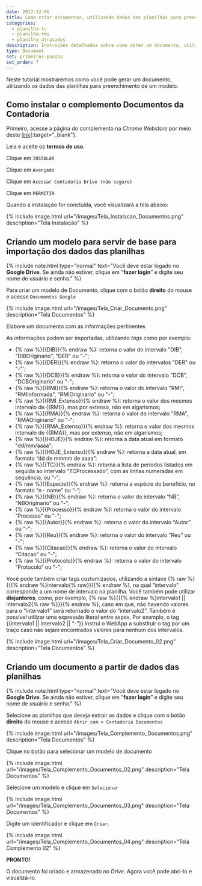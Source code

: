 ```yaml
---
date: 2017-12-06
title: Como criar documentos, utilizando dados das planilhas para preenchimento de um modelo
categories:
  - planilha-tc
  - planilha-rmi
  - planilha-atrasados
description: Instruções detalhadas sobre como obter um documento, utilizando os dados das planilhas para preenchimento de um modelo.
type: Document
set: primeiros-passos
set_order: 7
---
```

Neste tutorial mostraremos como você pode gerar um documento, utilizando os dados das planilhas para preenchimento de um modelo.

## Como instalar o complemento Documentos da Contadoria

Primeiro, acesse a página do complemento na *Chrome Webstore* por meio deste [link](https://script.google.com/macros/s/AKfycbytTXJLRgTDk3g3Sd935CEZR89v1zp7EHHrdXgzgsb_IVqZ4ko/exec){:target="_blank"}.

Leia e aceite os **termos de uso**.

Clique em `INSTALAR`

Clique em `Avançado`

Clique em `Acessar Contadoria Drive (não seguro)`

Clique em `PERMITIR`

Quando a instalação for concluída, você visualizará a tela abaixo: 

{% include image.html url="/images/Tela_Instalacao_Documentos.png" description="Tela Instalação" %}


## Criando um modelo para servir de base para importação dos dados das planilhas

{% include note.html type="normal" text="Você deve estar logado no <b>Google Drive</b>. Se ainda não estiver, clique em “<b>fazer login</b>” e digite seu nome de usuário e senha." %}

Para criar um modelo de Documento, clique com o botão **direito** do mouse e acesse `Documentos Google`

{% include image.html url="/images/Tela_Criar_Documento.png" description="Tela Documentos" %}

Elabore um documento com as informações pertinentes

As informações podem ser importadas, utilizando *tags* como por exemplo:

+ {% raw %}{{DIB}}{% endraw %}: retorna o valor do intervalo "DIB", "DIBOriginario", "DER" ou "-";
+ {% raw %}{{DER}}{% endraw %}: retorna o valor do intervalos "DER" ou  "-"';
+ {% raw %}{{DCB}}{% endraw %}: retorna o valor do intervalo "DCB", "DCBOriginario" ou "-";
+ {% raw %}{{RMI}}{% endraw %}: retorna o valor do intervalo "RMI", "RMIInformada", "RMIOriginario" ou "-";
+ {% raw %}{{RMI_Extenso}}{% endraw %}: retorna o valor dos mesmos intervalo de {{RMI}}, mas por extenso, não em algarismos;
+ {% raw %}{{RMA}}{% endraw %}: retorna o valor do intervalo "RMA", "RMAOriginario" ou "-";
+ {% raw %}{{RMA_Extenso}}{% endraw %}: retorna o valor dos mesmos intervalo de {{RMA}}, mas por extenso, não em algarismos;
+ {% raw %}{{HOJE}}{% endraw %}: retorna a data atual em formato "dd/mm/aaaa";
+ {% raw %}{{HOJE_Extenso}}{% endraw %}: retorna a data atual, em formato “dd de mmmm de aaaa”;
+ {% raw %}{{TC}}{% endraw %}: retorna a lista de períodos listados em seguida ao intervalo “TCProcessado”, com as linhas numeradas em sequência, ou “-”;
+ {% raw %}{{Especie}}{% endraw %}: retorna a espécie do benefício, no formato “n - nome” ou “-”;
+ {% raw %}{{NB}}{% endraw %}: retorna o valor do intervalo “NB”, “NBOriginario” ou "-";
+ {% raw %}{{Processo}}{% endraw %}: retorna o valor do intervalo “Processo” ou "-";
+ {% raw %}{{Autor}}{% endraw %}: retorna o valor do intervalo “Autor” ou "-";
+ {% raw %}{{Reu}}{% endraw %}: retorna o valor do intervalo “Reu” ou "-";
+ {% raw %}{{Citacao}}{% endraw %}: retorna o valor do intervalo “Citacao” ou "-";
+ {% raw %}{{Protocolo}}{% endraw %}: retorna o valor do intervalo “Protocolo” ou "-";

Você pode também criar tags customizados, utilizando a sintaxe {% raw %}{{{% endraw %}intervalo{% raw}}}{% endraw %}, na qual “intervalo” corresponde a um nome de intervalo na planilha. Você também pode utilizar **disjuntores**, como, por exemplo, {% raw %}{{{% endraw %}intervalo1 || intervalo2{% raw %}}}{% endraw %}, caso em que, não havendo valores para o “intervalo1” será retornado o valor do “intervalo2”. Também é possível utilizar uma expressão literal entre aspas. Por exemplo, o tag {{intervalo1 || intervalo2 || “-”}} instrui o WebApp a substituir o tag por um traço caso não sejam encontrados valores para nenhum dos intervalos.

{% include image.html url="/images/Tela_Criar_Documento_02.png" description="Tela Documentos" %}

## Criando um documento a partir de dados das planilhas

{% include note.html type="normal" text="Você deve estar logado no <b>Google Drive</b>. Se ainda não estiver, clique em “<b>fazer login</b>” e digite seu nome de usuário e senha." %}

Selecione as planilhas que deseja extrair os dados e clique com o botão **direito** do mouse e acesse `Abrir com > Contadoria Documentos`

{% include image.html url="/images/Tela_Complemento_Documentos.png" description="Tela Documentos" %}

Clique no botão para selecionar um modelo de documento

{% include image.html url="/images/Tela_Complemento_Documentos_02.png" description="Tela Documentos" %}

Selecione um modelo e clique em `Selecionar`

{% include image.html url="/images/Tela_Complemento_Documentos_03.png" description="Tela Documentos" %}

Digite um identificador e clique em `Criar`.

{% include image.html url="/images/Tela_Complemento_Documentos_04.png" description="Tela Complemento 02" %}

**PRONTO!**

O documento foi criado e armazenado no *Drive*. Agora você pode abri-lo e visualizá-lo.
